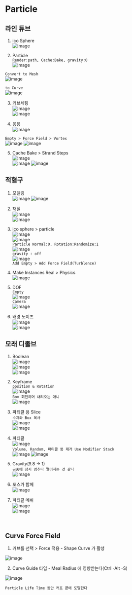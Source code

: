 Particle
============

라인 튜브 
----------
1. ico Sphere  
![image](https://user-images.githubusercontent.com/30430227/132629225-de709860-db0d-4961-8f27-44045596c465.png)  


2. Particle  
`Render:path, Cache:Bake, gravity:0`  
![image](https://user-images.githubusercontent.com/30430227/132629753-76bc9133-a54c-4bd2-b886-3632a9899145.png)  

`Convert to Mesh`  
![image](https://user-images.githubusercontent.com/30430227/132629834-936727d3-45fc-4949-9f3e-511795749372.png)

`to Curve`  
![image](https://user-images.githubusercontent.com/30430227/132629979-03d8a1f0-2ec7-4485-bf2e-13b8f958846e.png)  

3. 커브세팅  
![image](https://user-images.githubusercontent.com/30430227/132630309-147b366a-5094-4644-bf8f-fffef7a68aec.png)  
![image](https://user-images.githubusercontent.com/30430227/132630357-e47041c5-e98d-4810-b92c-7f8dc175757f.png)  

4. 응용  
![image](https://user-images.githubusercontent.com/30430227/132631804-e1bcbb54-5881-466e-8d78-72931698dcc5.png)  

`Empty > Force Field > Vortex`   
![image](https://user-images.githubusercontent.com/30430227/132631146-a967f0ef-4289-4948-b717-1cbc52dc1b72.png)
![image](https://user-images.githubusercontent.com/30430227/132631160-cd871d43-b655-4c24-9f95-6631721ece9b.png)  


5. Cache Bake > Strand Steps  
![image](https://user-images.githubusercontent.com/30430227/132631430-c9d826d5-7a5b-4b44-bba1-fd14da44cd69.png)  
![image](https://user-images.githubusercontent.com/30430227/132631496-802d766a-b0af-47be-b6f0-d6d226a7ee1b.png)
![image](https://user-images.githubusercontent.com/30430227/132631708-cc1c273f-ccb2-479f-bb82-d1cb8027bf81.png)  



적혈구
--------
1. 모델링  
![image](https://user-images.githubusercontent.com/30430227/132632421-304e95d7-4ca6-4ea6-acdf-9147a8148443.png)
![image](https://user-images.githubusercontent.com/30430227/132632602-a8949259-f3b8-48ac-9faf-0cb086d837f8.png)  

2. 재질  
![image](https://user-images.githubusercontent.com/30430227/132635387-88e49333-1ad3-450d-9cf2-6e389e89b892.png)  
![image](https://user-images.githubusercontent.com/30430227/132635366-04adee31-24fe-489e-973d-364b594d8357.png)  


3. ico sphere > particle  
![image](https://user-images.githubusercontent.com/30430227/132635654-482dcdb5-bec7-4b40-82f2-62ef4fcc7730.png)  
![image](https://user-images.githubusercontent.com/30430227/132635691-0e9cf537-cb13-402a-9963-71c412c4854a.png)  
`Particle Normal:0, Rotation:Randomize:1`  
![image](https://user-images.githubusercontent.com/30430227/132637233-e4173620-62b7-4795-8d27-f162b04f6c1d.png)  
`gravity : off`  
![image](https://user-images.githubusercontent.com/30430227/132637285-8d5c1a56-40a1-4d6a-a046-28742ada57d3.png)  
`Add Empty > Add Force Field(Turblence)`  


4. Make Instances Real > Physics  
![image](https://user-images.githubusercontent.com/30430227/132638156-b878e0d3-fd91-4ff6-bc0e-a0f54f80048f.png)

5. DOF  
`Empty`  
![image](https://user-images.githubusercontent.com/30430227/132640532-97483d54-7010-4f4b-af62-f3598053d881.png)  
`Camera`  
![image](https://user-images.githubusercontent.com/30430227/132640575-78a1521f-acec-49e6-bbdf-1ae940bf7e6d.png)  

6. 배경 노이즈  
![image](https://user-images.githubusercontent.com/30430227/132641110-c6ec4407-c990-4f26-ac12-872b039c1270.png)  
![image](https://user-images.githubusercontent.com/30430227/132641151-0c92428b-0d8d-4c95-b83e-8f1b020f8cf2.png)  


모래 디졸브  
------------
1. Boolean  
![image](https://user-images.githubusercontent.com/30430227/132645309-f340857c-02fc-478b-b36e-fb4d611eaa95.png)  
![image](https://user-images.githubusercontent.com/30430227/132645445-454dc3ae-7ae7-477e-86f4-6549242c6aeb.png)  
![image](https://user-images.githubusercontent.com/30430227/132645529-dfb77fd4-0e9f-46c6-b4f2-76af0bcb9f76.png)  

2. Keyframe  
`position & Rotation`  
![image](https://user-images.githubusercontent.com/30430227/132646009-22fa7f26-fafe-4cb9-8926-922d91938ec6.png)  
`Box 회전하며 내려오는 애니`  
![image](https://user-images.githubusercontent.com/30430227/132646276-85ab740b-373f-481f-b4bd-509937467314.png)  

3. 파티클 용 Slice  
`수지와 Box 복사`  
![image](https://user-images.githubusercontent.com/30430227/132647827-daa7def6-8273-4857-a0bb-a285e03af50b.png)  
![image](https://user-images.githubusercontent.com/30430227/132647974-c3deabef-e354-4b4c-90c7-3799dabcd83c.png)  


4. 파티클  
![image](https://user-images.githubusercontent.com/30430227/132648588-d34d9d8b-05fe-4ae2-9620-3bbcff910630.png)  
`Volume, Random, 파티클 똥 제거 Use Modifier Stack`  
![image](https://user-images.githubusercontent.com/30430227/132650561-c2b6c248-6ffe-4584-8d24-f8c521a6f33f.png)
![image](https://user-images.githubusercontent.com/30430227/132648743-dd4c6eeb-7931-4867-a887-2f0c3d4da5d8.png)  


5. Gravity(9.8 -> 1)  
`공중에 잠시 멈추다 떨어지는 것 같다`  
![image](https://user-images.githubusercontent.com/30430227/132650119-e84ef694-643e-4eae-8366-682753948139.png)  


6. 포스가 함께  
![image](https://user-images.githubusercontent.com/30430227/132651255-ca343eb4-b033-4f0c-a318-67ffd0148840.png)  



7. 파티클 메쉬  
![image](https://user-images.githubusercontent.com/30430227/132651543-e66d22af-7080-4a4d-9ccb-666c6ba0e7f5.png)  
![image](https://user-images.githubusercontent.com/30430227/132651740-3e0a4458-ecf4-4535-b1d0-908dc7cea993.png)  

<br>

Curve Force Field
-------------

1. 커브를 선택 > Force 적용 - Shape Curve 가 활성

![image](https://user-images.githubusercontent.com/30430227/142744922-468ed196-96a8-48b2-961c-3eda38eed52d.png)

2. Curve Guide 타입 - Meal Radius 에 영향받는다(Ctrl -Alt -S)

![image](https://user-images.githubusercontent.com/30430227/142744974-1c4e5c20-87f1-4645-8485-972a3da95ea6.png)

`Particle Life Time 동안 커프 끝에 도달한다`






















